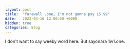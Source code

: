 ```yaml
---
layout: post
title:  "farewall .one, I'm not gonna pay 15.99"
date:   2023-04-16 12:00:00 +0000
hidden: true
categories: Blog
---
```


I don't want to say weeby word here. But sayonara 1w1.one.